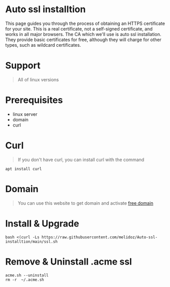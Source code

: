 # Auto ssl installtion
This page guides you through the process of obtaining an HTTPS certificate for your site. This is a real certificate, not a self-signed certificate, and works in all major browsers.
The CA which we'll use is auto ssl installation. They provide basic certificates for free, although they will charge for other types, such as wildcard certificates.

# Support
> All of linux versions

# Prerequisites
- linux server
- domain
- curl

# Curl
> If you don't have curl, you can install curl with the command 
```
apt install curl
```
# Domain
> You can use this website to get domain and activate [free domain](https://www.freenom.com/)

# Install & Upgrade
```
bash <(curl -Ls https://raw.githubusercontent.com/melidoz/Auto-ssl-installtion/main/ssl.sh
```
# Remove & Uninstall .acme ssl
```
acme.sh --uninstall
rm -r  ~/.acme.sh
```

